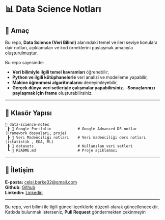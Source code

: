 # **📊 Data Science Notları**

## **📌 Amaç**

Bu repo, **Data Science (Veri Bilimi)** alanındaki temel ve ileri seviye konulara dair notları, açıklamaları ve kod örneklerini paylaşmak amacıyla oluşturulmuştur.

Bu repo sayesinde:

- **Veri bilimiyle ilgili temel kavramları** öğrenebilir,
- **Python ve ilgili kütüphanelerle** veri analizi ve modelleme yapabilir,
- **Makine öğrenmesi algoritmalarını** deneyimleyebilir,
- **Gerçek dünya veri setleriyle çalışmalar yapabilirsiniz.** -**Sonuçlarınızı paylaşmak için frame** oluşturabilirsiniz.

---

## **📂 Klasör Yapısı**

```
📂 data-science-notes
 ┣ 📂 Google Portfolio            # Google Advanced DS notlar (Framework dosyaları, proje)
 ┣ 📂 Veri Madenciliği notları    # Veri madenciliği ders notları (istatistik , EDA, ML)
 ┣ 📂 datasets                    # Kullanılan veri setleri
 ┗ 📜 README.md                   # Proje açıklaması

```

---

## **📩 İletişim**

**E-posta:** [celal.berke32@gmail.com](mailto:celal.berke32@gmail.com)\
**Github:** [Github ](https://github.com/CelalBerkeAkyol)\
**Linkedin:** [Linkedin ](https://www.linkedin.com/in/celal-berke-akyol-389a3a216/)

---

Bu repo, veri bilimi ile ilgili güncel içeriklerle düzenli olarak güncellenecektir. Katkıda bulunmak isterseniz, **Pull Request** göndermekten çekinmeyin
